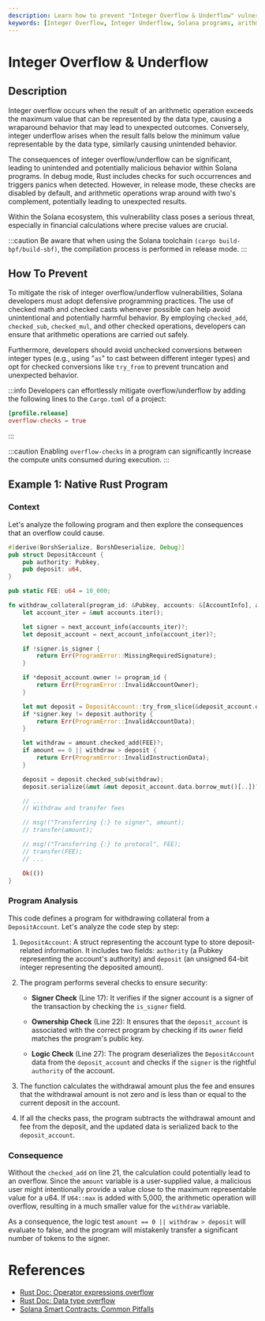 ```yaml
---
description: Learn how to prevent "Integer Overflow & Underflow" vulnerabilities in Solana programs. This vulnerability occurs when arithmetic operations exceed the maximum or minimum representable value, leading to unintended outcomes.
keywords: [Integer Overflow, Integer Underflow, Solana programs, arithmetic vulnerabilities, defensive programming, checked math, checked casts, overflow checks, arithmetic operations, Solana vulnerability]
---
```


# Integer Overflow & Underflow

## Description

Integer overflow occurs when the result of an arithmetic operation exceeds the maximum value that can be represented by the data type, causing a wraparound behavior that may lead to unexpected outcomes. Conversely, integer underflow arises when the result falls below the minimum value representable by the data type, similarly causing unintended behavior.

The consequences of integer overflow/underflow can be significant, leading to unintended and potentially malicious behavior within Solana programs. In debug mode, Rust includes checks for such occurrences and triggers panics when detected. However, in release mode, these checks are disabled by default, and arithmetic operations wrap around with two's complement, potentially leading to unexpected results.

Within the Solana ecosystem, this vulnerability class poses a serious threat, especially in financial calculations where precise values are crucial.

:::caution
Be aware that when using the Solana toolchain `(cargo build-bpf/build-sbf)`, the compilation process is performed in release mode.
:::

## How To Prevent

To mitigate the risk of integer overflow/underflow vulnerabilities, Solana developers must adopt defensive programming practices. The use of checked math and checked casts whenever possible can help avoid unintentional and potentially harmful behavior. By employing `checked_add`, `checked_sub`, `checked_mul`, and other checked operations, developers can ensure that arithmetic operations are carried out safely.

Furthermore, developers should avoid unchecked conversions between integer types (e.g., using "`as`" to cast between different integer types) and opt for checked conversions like `try_from` to prevent truncation and unexpected behavior.

:::info
Developers can effortlessly mitigate overflow/underflow by adding the following lines to the `Cargo.toml` of a project:

```toml title="Cargo.toml"
[profile.release]
overflow-checks = true
```
:::

:::caution
Enabling `overflow-checks` in a program can significantly increase the compute units consumed during execution.
:::

## Example 1: Native Rust Program

### Context

Let's analyze the following program and then explore the consequences that an overflow could cause.

```rust showLineNumbers
#[derive(BorshSerialize, BorshDeserialize, Debug)]
pub struct DepositAccount {
    pub authority: Pubkey,
    pub deposit: u64,
}

pub static FEE: u64 = 10_000;

fn withdraw_collateral(program_id: &Pubkey, accounts: &[AccountInfo], amount: u64) -> ProgramResult {
    let account_iter = &mut accounts.iter();

    let signer = next_account_info(accounts_iter)?;
    let deposit_account = next_account_info(account_iter)?;

    if !signer.is_signer {
        return Err(ProgramError::MissingRequiredSignature);
    }

    if *deposit_account.owner != program_id {
        return Err(ProgramError::InvalidAccountOwner);
    }

    let mut deposit = DepositAccount::try_from_slice(&deposit_account.data.borrow())?;
    if *signer.key != deposit.authority {
        return Err(ProgramError::InvalidAccountData);
    }

    let withdraw = amount.checked_add(FEE)?;
    if amount == 0 || withdraw > deposit {
        return Err(ProgramError::InvalidInstructionData);
    }

    deposit = deposit.checked_sub(withdraw);
    deposit.serialize(&mut &mut deposit_account.data.borrow_mut()[..])?;

    // ...
    // Withdraw and transfer fees

    // msg!("Transferring {:} to signer", amount);
    // transfer(amount);

    // msg!("Transferring {:} to protocol", FEE);
    // transfer(FEE);
    // ...

    Ok(())
}
```

### Program Analysis

This code defines a program for withdrawing collateral from a `DepositAccount`. Let's analyze the code step by step:


1. `DepositAccount`: A struct representing the account type to store deposit-related information. It includes two fields: `authority` (a Pubkey representing the account's authority) and `deposit` (an unsigned 64-bit integer representing the deposited amount).

2. The program performs several checks to ensure security:

    - **Signer Check** (Line 17): It verifies if the signer account is a signer of the transaction by checking the `is_signer` field.

    - **Ownership Check** (Line 22): It ensures that the `deposit_account` is associated with the correct program by checking if its `owner` field matches the program's public key.

    - **Logic Check** (Line 27): The program deserializes the `DepositAccount` data from the `deposit_account` and checks if the `signer` is the rightful `authority` of the account.


3. The function calculates the withdrawal amount plus the fee and ensures that the withdrawal amount is not zero and is less than or equal to the current deposit in the account.

4. If all the checks pass, the program subtracts the withdrawal amount and fee from the deposit, and the updated data is serialized back to the `deposit_account`.

### Consequence

Without the `checked_add` on line 21, the calculation could potentially lead to an overflow. Since the `amount` variable is a user-supplied value, a malicious user might intentionally provide a value close to the maximum representable value for a u64. If `U64::max` is added with 5,000, the arithmetic operation will overflow, resulting in a much smaller value for the `withdraw` variable.

As a consequence, the logic test `amount == 0 || withdraw > deposit` will evaluate to false, and the program will mistakenly transfer a significant number of tokens to the signer.

# References

- [Rust Doc: Operator expressions overflow](https://doc.rust-lang.org/reference/expressions/operator-expr.html#overflow)
- [Rust Doc: Data type overflow](https://doc.rust-lang.org/book/ch03-02-data-types.html#integer-overflow)
- [Solana Smart Contracts: Common Pitfalls](https://neodyme.io/blog/solana_common_pitfalls/)
